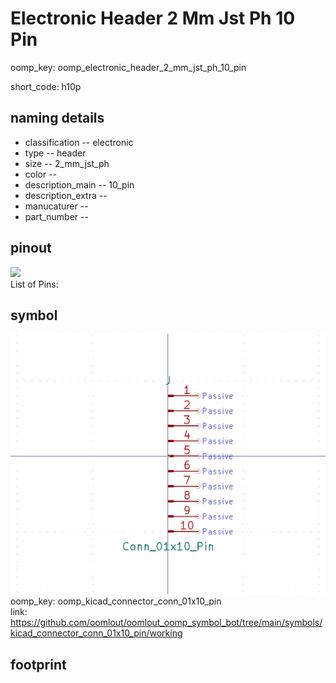 # Electronic Header 2 Mm Jst Ph 10 Pin
oomp_key: oomp_electronic_header_2_mm_jst_ph_10_pin  

short_code: h10p
## naming details
* classification -- electronic
* type -- header
* size -- 2_mm_jst_ph
* color -- 
* description_main -- 10_pin
* description_extra -- 
* manucaturer -- 
* part_number -- 
## pinout
![](working_pinout_600.png)  
List of Pins:

## symbol

![](symbol/0/working/working_600.png)  
oomp_key: oomp_kicad_connector_conn_01x10_pin  
link: https://github.com/oomlout/oomlout_oomp_symbol_bot/tree/main/symbols/kicad_connector_conn_01x10_pin/working  


## footprint
